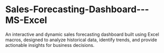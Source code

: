 # Sales-Forecasting-Dashboard---MS-Excel
An interactive and dynamic sales forecasting dashboard built using Excel macros, designed to analyze historical data, identify trends, and provide actionable insights for business decisions.
